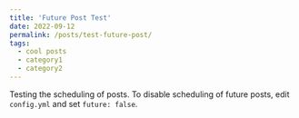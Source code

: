 ```yaml
---
title: 'Future Post Test'
date: 2022-09-12
permalink: /posts/test-future-post/
tags:
  - cool posts
  - category1
  - category2
---
```


Testing the scheduling of posts. To disable scheduling of future posts, edit `config.yml` and set `future: false`. 
